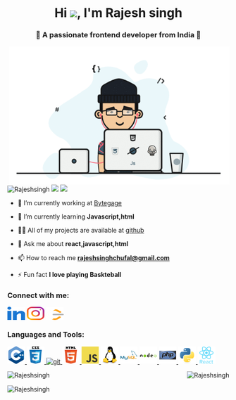 <h1 align="center">Hi <img src="https://media.giphy.com/media/hvRJCLFzcasrR4ia7z/giphy.gif" width="50">, I'm Rajesh singh</h1>
<h3 align="center">💫 A passionate frontend developer from India 💫</h3>
<img align="right" alt="coding" width="500" src="https://github.com/Rajeshsingh127/Rajeshsingh127/blob/main/rj.gif">
<p align="left"> <img src="https://komarev.com/ghpvc/?username=Rajeshsingh127&label=Profile%20views&color=18e200&style=flat" alt="Rajeshsingh" />
<a href="https://github.com/Rajeshsingh127"><img src="https://img.shields.io/github/followers/Rajeshsingh127?label=follow&style=social"></a>
<a href="https://github.com/Rajeshsingh127"><img src="https://img.shields.io/badge/Made%20✨%20By-Rajesh Singh-61E9F5"></a>
</p>

- 🔭 I’m currently working at [Bytegage]()

- 🌱 I’m currently learning **Javascript,html**

- 👨‍💻 All of my projects are available at [github]()

- 💬 Ask me about **react,javascript,html**

- 📫 How to reach me **rajeshsinghchufal@gmail.com**

- ⚡ Fun fact **I love playing Baskteball**

<h3 align="left">Connect with me:</h3>
<p align="left">
<a href="https://linkedin.com/in/rajeshsinghchufal" target="blank"><img align="center" src="https://github.com/Rajeshsingh127/Rajeshsingh127/blob/main/linked-in-alt.svg" alt="rj@gmail.com" height="30" width="40" /></a>
<a href="#" target="blank"><img align="center" src="https://github.com/Rajeshsingh127/Rajeshsingh127/blob/main/instagram.svg" alt="hd" height="30" width="40" /></a>
<a href="https://www.leetcode.com/Rajeshsingh505" target="blank"><img align="center" src="https://github.com/Rajeshsingh127/Rajeshsingh127/blob/main/leet-code.svg" alt="leetcode_rj" height="30" width="40" /></a>
</p>

<h3 align="left">Languages and Tools:</h3>
<p align="left"> <a href="https://www.w3schools.com/cpp/" target="_blank" rel="noreferrer"> <img src="https://raw.githubusercontent.com/devicons/devicon/master/icons/cplusplus/cplusplus-original.svg" alt="cplusplus" width="40" height="40"/> </a> <a href="https://www.w3schools.com/css/" target="_blank" rel="noreferrer"> <img src="https://raw.githubusercontent.com/devicons/devicon/master/icons/css3/css3-original-wordmark.svg" alt="css3" width="40" height="40"/> </a> <a href="https://git-scm.com/" target="_blank" rel="noreferrer"> <img src="https://www.vectorlogo.zone/logos/git-scm/git-scm-icon.svg" alt="git" width="40" height="40"/> </a> <a href="https://www.w3.org/html/" target="_blank" rel="noreferrer"> <img src="https://raw.githubusercontent.com/devicons/devicon/master/icons/html5/html5-original-wordmark.svg" alt="html5" width="40" height="40"/> </a> <a href="https://developer.mozilla.org/en-US/docs/Web/JavaScript" target="_blank" rel="noreferrer"> <img src="https://raw.githubusercontent.com/devicons/devicon/master/icons/javascript/javascript-original.svg" alt="javascript" width="40" height="40"/> </a> <a href="https://www.linux.org/" target="_blank" rel="noreferrer"> <img src="https://raw.githubusercontent.com/devicons/devicon/master/icons/linux/linux-original.svg" alt="linux" width="40" height="40"/> </a> <a href="https://www.mysql.com/" target="_blank" rel="noreferrer"> <img src="https://raw.githubusercontent.com/devicons/devicon/master/icons/mysql/mysql-original-wordmark.svg" alt="mysql" width="40" height="40"/> </a> <a href="https://nodejs.org" target="_blank" rel="noreferrer"> <img src="https://raw.githubusercontent.com/devicons/devicon/master/icons/nodejs/nodejs-original-wordmark.svg" alt="nodejs" width="40" height="40"/> </a> <a href="https://www.php.net" target="_blank" rel="noreferrer"> <img src="https://raw.githubusercontent.com/devicons/devicon/master/icons/php/php-original.svg" alt="php" width="40" height="40"/> </a> <a href="https://www.python.org" target="_blank" rel="noreferrer"> <img src="https://raw.githubusercontent.com/devicons/devicon/master/icons/python/python-original.svg" alt="python" width="40" height="40"/> </a> <a href="https://reactjs.org/" target="_blank" rel="noreferrer"> <img src="https://raw.githubusercontent.com/devicons/devicon/master/icons/react/react-original-wordmark.svg" alt="react" width="40" height="40"/> </a> </p>

<p><img align="left" src="https://github-readme-stats.vercel.app/api/top-langs?username=Rajeshsingh127&show_icons=true&locale=en&layout=compact" alt="Rajeshsingh" /></p>

<p>&nbsp; &nbsp;<img align="right" src="https://github-readme-stats.vercel.app/api?username=Rajeshsingh127&show_icons=true&locale=en" alt="Rajeshsingh" /></p>

<p><img align="center" src="https://github-readme-streak-stats.herokuapp.com/?user=Rajeshsingh127&" alt="Rajeshsingh" /></p>
